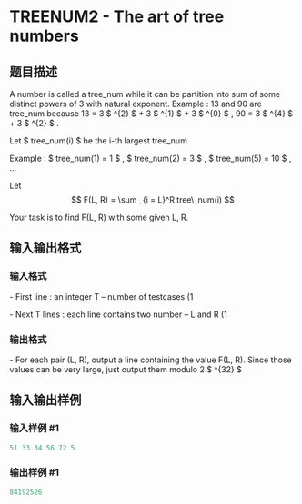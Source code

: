 # TREENUM2 - The art of tree numbers

## 题目描述

A number is called a tree\_num while it can be partition into sum of some distinct powers of 3 with natural exponent. Example : 13 and 90 are tree\_num because 13 = 3 $ ^{2} $ + 3 $ ^{1} $ + 3 $ ^{0} $ , 90 = 3 $ ^{4} $ + 3 $ ^{2} $ .

Let $ tree\_num(i) $ be the i-th largest tree\_num.

Example : $ tree\_num(1) = 1 $ , $ tree\_num(2) = 3 $ , $ tree\_num(5) = 10 $ , …

Let $$ F(L, R) = \sum _{i = L}^R tree\_num(i) $$

Your task is to find F(L, R) with some given L, R.

## 输入输出格式

### 输入格式

\- First line : an integer T – number of testcases (1

\- Next T lines : each line contains two number – L and R (1

### 输出格式

\- For each pair (L, R), output a line containing the value F(L, R). Since those values can be very large, just output them modulo 2 $ ^{32} $

## 输入输出样例

### 输入样例 #1

```cpp
51 33 34 56 72 5
```


### 输出样例 #1

```cpp
84192526
```


